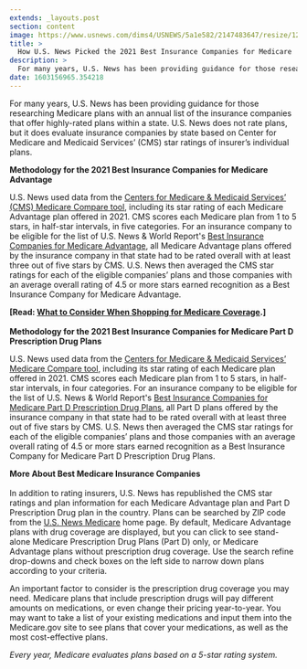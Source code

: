 ```yaml
--- 
extends: _layouts.post 
section: content 
image: https://www.usnews.com/dims4/USNEWS/5a1e582/2147483647/resize/1200x%3E/quality/85/?url=http%3A%2F%2Fmedia.beam.usnews.com%2F02%2Ff5%2F509d29994785847f1f4676f9fe66%2F181017-malepatient-bestinsurancecompanies-badge-design.jpg 
title: > 
  How U.S. News Picked the 2021 Best Insurance Companies for Medicare 
description: > 
  For many years, U.S. News has been providing guidance for those researching Medicare plans with an annual list of the insurance companies that offer highly-rated plans within a state.Methodology for the 2021 Best Insurance Companies for Medicare AdvantageU.S. News used data from the Centers for Medicare & Medicaid Services’ (CMS) Medicare Compare tool, including its star rating of each Medicare Advantage plan offered in 2021.Methodology for the 2021 Best Insurance Companies for Medicare Part D Prescription Drug PlansU.S. News used data from the Centers for Medicare & Medicaid Services’ Medicare Compare tool, including its star rating of each Medicare plan offered in 2021.More About Best Medicare Insurance CompaniesIn addition to rating insurers, U.S. News has republished the CMS star ratings and plan information for each Medicare Advantage plan and Part D Prescription Drug plan in the country.By default, Medicare Advantage plans with drug coverage are displayed, but you can click to see stand-alone Medicare Prescription Drug Plans (Part D) only, or Medicare Advantage plans without prescription drug coverage. 
date: 1603156965.354218 
--- 
```

<div><p>For many years, U.S. News has been providing guidance for those researching Medicare plans with an annual list of the insurance companies that offer highly-rated plans within a state. U.S. News does not rate plans, but it does evaluate insurance companies by state based on Center for Medicare and Medicaid Services&#8217; (CMS) star ratings of insurer&#8217;s individual plans. </p><p><b>Methodology for the 2021 Best Insurance Companies for Medicare Advantage</b></p><p>U.S. News used data from the <a href="https://www.medicare.gov/find-a-plan/questions/home.aspx">Centers for Medicare &amp; Medicaid Services&#8217; (CMS) Medicare Compare tool</a>, including its star rating of each Medicare Advantage plan offered in 2021. CMS scores each Medicare plan from 1 to 5 stars, in half-star intervals, in five categories. For an insurance company to be eligible for the list of U.S. News &amp; World Report's <a href="https://health.usnews.com/health-news/best-medicare-plans/articles/best-medicare-advantage-plans">Best Insurance Companies for Medicare Advantage</a>, all Medicare Advantage plans offered by the insurance company in that state had to be rated overall with at least three out of five stars by CMS. U.S. News then averaged the CMS star ratings for each of the eligible companies&#8217; plans and those companies with an average overall rating of 4.5 or more stars earned recognition as a Best Insurance Company for Medicare Advantage.</p><p><b>[Read: <a class="" title="Link: https://health.usnews.com/health-news/health-insurance/articles/2014/10/10/what-to-consider-when-shopping-for-medicare-coverage" href="https://health.usnews.com/health-news/health-insurance/articles/2014/10/10/what-to-consider-when-shopping-for-medicare-coverage">What to Consider When Shopping for Medicare Coverage</a>.]</b><br>&#160;&#160;<br><b>Methodology for the 2021 Best Insurance Companies for Medicare Part D Prescription Drug Plans</b></p><p>U.S. News used data from the <a href="https://www.medicare.gov/find-a-plan/questions/home.aspx">Centers for Medicare &amp; Medicaid Services&#8217; Medicare Compare tool</a>, including its star rating of each Medicare plan offered in 2021. CMS scores each Medicare plan from 1 to 5 stars, in half-star intervals, in four categories. For an insurance company to be eligible for the list of U.S. News &amp; World Report's <a href="https://health.usnews.com/health-news/best-medicare-plans/articles/best-medicare-part-d-plans">Best Insurance Companies for Medicare Part D Prescription Drug Plans</a>, all Part D plans offered by the insurance company in that state had to be rated overall with at least three out of five stars by CMS. U.S. News then averaged the CMS star ratings for each of the eligible companies&#8217; plans and those companies with an average overall rating of 4.5 or more stars earned recognition as a Best Insurance Company for Medicare Part D Prescription Drug Plans.</p><p></p><p><b>More About Best Medicare Insurance Companies</b><br>&#160;&#160;<br>In addition to rating insurers, U.S. News has republished the CMS star ratings and plan information for each Medicare Advantage plan and Part D Prescription Drug plan in the country. Plans can be searched by ZIP code from the <a href="http://health.usnews.com/medicare">U.S. News Medicare</a> home page. By default, Medicare Advantage plans with drug coverage are displayed, but you can click to see stand-alone Medicare Prescription Drug Plans (Part D) only, or Medicare Advantage plans without prescription drug coverage. Use the search refine drop-downs and check boxes on the left side to narrow down plans according to your criteria.</p><p>An important factor to consider is the prescription drug coverage you may need. Medicare plans that include prescription drugs will pay different amounts on medications, or even change their pricing year-to-year. You may want to take a list of your existing medications and input them into the Medicare.gov site to see plans that cover your medications, as well as the most cost-effective plans.</p><p><i>Every year, Medicare evaluates plans based on a 5-star rating system. </i><br></p></div>